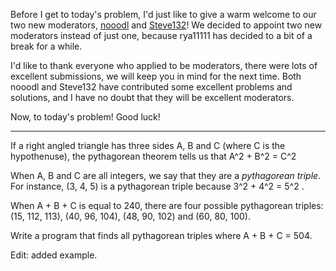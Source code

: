Before I get to today's problem, I'd just like to give a warm welcome to our two new moderators, [nooodl](http://www.reddit.com/user/nooodl) and [Steve132](http://www.reddit.com/user/Steve132)! We decided to appoint two new moderators instead of just one, because rya11111 has decided to a bit of a break for a while.

I'd like to thank everyone who applied to be moderators, there were lots of excellent submissions, we will keep you in mind for the next time. Both nooodl and Steve132 have contributed some excellent problems and solutions, and I have no doubt that they will be excellent moderators. 

Now, to today's problem! Good luck!



***



If a right angled triangle has three sides A, B and C (where C is the hypothenuse), the pythagorean theorem tells us that A^2 + B^2 = C^2

When A, B and C are all integers, we say that they are a *pythagorean triple*. For instance, (3, 4, 5) is a pythagorean triple because 3^2 + 4^2 = 5^2 .

When A + B + C is equal to 240, there are four possible pythagorean triples: (15, 112, 113), (40, 96, 104), (48, 90, 102) and (60, 80, 100).

Write a program that finds all pythagorean triples where A + B + C = 504. 

Edit: added example. 